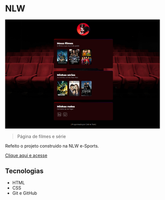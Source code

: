 # NLW

![preview](./.github/bieltsei.github.io_pagina-filmes-favoritos.png)

> Página de filmes e série

Refeito o projeto construido na NLW e-Sports.

[Clique aqui e acesse](https://bieltsei.github.io/pagina-filmes-favoritos/)

## Tecnologias

- HTML
- CSS
- Git e GitHub
